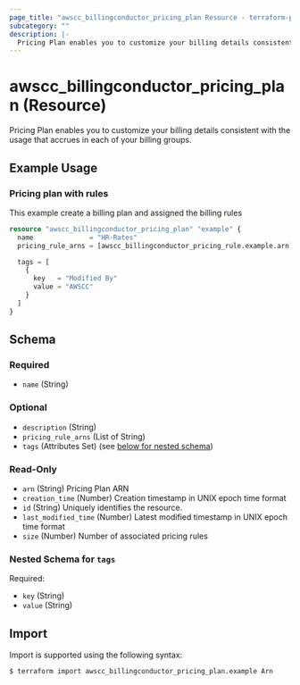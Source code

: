 ```yaml
---
page_title: "awscc_billingconductor_pricing_plan Resource - terraform-provider-awscc"
subcategory: ""
description: |-
  Pricing Plan enables you to customize your billing details consistent with the usage that accrues in each of your billing groups.
---
```


# awscc_billingconductor_pricing_plan (Resource)

Pricing Plan enables you to customize your billing details consistent with the usage that accrues in each of your billing groups.

## Example Usage

### Pricing plan with rules
This example create a billing plan and assigned the billing rules
```terraform
resource "awscc_billingconductor_pricing_plan" "example" {
  name              = "HR-Rates"
  pricing_rule_arns = [awscc_billingconductor_pricing_rule.example.arn]

  tags = [
    {
      key   = "Modified By"
      value = "AWSCC"
    }
  ]
}
```

<!-- schema generated by tfplugindocs -->
## Schema

### Required

- `name` (String)

### Optional

- `description` (String)
- `pricing_rule_arns` (List of String)
- `tags` (Attributes Set) (see [below for nested schema](#nestedatt--tags))

### Read-Only

- `arn` (String) Pricing Plan ARN
- `creation_time` (Number) Creation timestamp in UNIX epoch time format
- `id` (String) Uniquely identifies the resource.
- `last_modified_time` (Number) Latest modified timestamp in UNIX epoch time format
- `size` (Number) Number of associated pricing rules

<a id="nestedatt--tags"></a>
### Nested Schema for `tags`

Required:

- `key` (String)
- `value` (String)

## Import

Import is supported using the following syntax:

```shell
$ terraform import awscc_billingconductor_pricing_plan.example Arn
```
